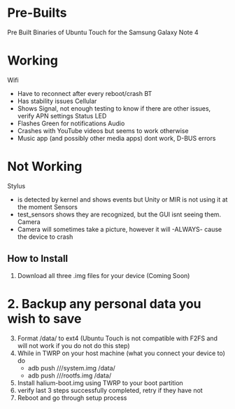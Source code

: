 # Pre-Builts
Pre Built Binaries of Ubuntu Touch for the Samsung Galaxy Note 4

# Working
Wifi 
  - Have to reconnect after every reboot/crash
BT 
  - Has stability issues
Cellular 
  - Shows Signal, not enough testing to know if there are other issues, verify APN settings
Status LED 
  - Flashes Green for notifications
Audio
  - Crashes with YouTube videos but seems to work otherwise
  - Music app (and possibly other media apps) dont work, D-BUS errors

# Not Working
Stylus
  - is detected by kernel and shows events but Unity or MIR is not using it at the moment
Sensors
  - test_sensors shows they are recognized, but the GUI isnt seeing them.
Camera
  - Camera will sometimes take a picture, however it will -ALWAYS- cause the device to crash

## How to Install
1. Download all three .img files for your device (Coming Soon)
# 2. Backup any personal data you wish to save
3. Format /data/ to ext4 (Ubuntu Touch is not compatible with F2FS and will not work if you do not do this step)
4. While in TWRP on your host machine (what you connect your device to) do
   - adb push <path>/<to>/<files>/system.img /data/
   - adb push <path>/<to>/<files>/rootfs.img /data/
5. Install halium-boot.img using TWRP to your boot partition
6. verify last 3 steps successfully completed, retry if they have not
7. Reboot and go through setup process
